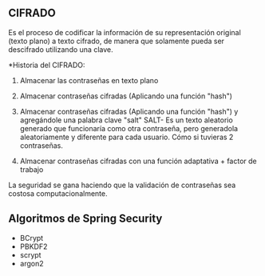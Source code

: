 
## CIFRADO

Es el proceso de codificar la información de su representación original (texto plano)
a texto cifrado, de manera que solamente pueda ser descifrado utilizando una clave.

*Historia del CIFRADO:

1. Almacenar las contraseñas en texto plano

2. Almacenar contraseñas cifradas (Aplicando una función "hash") 

3. Almacenar contraseñas cifradas (Aplicando una función "hash") y agregándole una palabra clave "salt"
SALT- Es un texto aleatorio generado que funcionaría como otra contraseña, pero generadola aleatoriamente 
y diferente para cada usuario. Cómo si tuvieras 2 contraseñas.

4. Almacenar contraseñas cifradas con una función adaptativa + factor de trabajo

La seguridad se gana haciendo que la validación de contraseñas sea costosa computacionalmente.

## Algoritmos de Spring Security

* BCrypt
* PBKDF2
* scrypt
* argon2